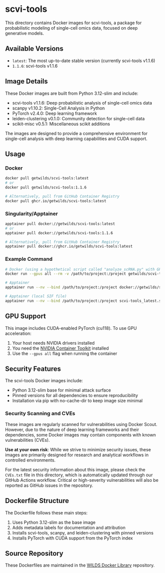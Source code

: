# scvi-tools

This directory contains Docker images for scvi-tools, a package for probabilistic modeling of single-cell omics data, focused on deep generative models.

## Available Versions

- `latest`: The most up-to-date stable version (currently scvi-tools v1.1.6)
- `1.1.6`: scvi-tools v1.1.6

## Image Details

These Docker images are built from Python 3.12-slim and include:

- scvi-tools v1.1.6: Deep probabilistic analysis of single-cell omics data
- scanpy v1.10.2: Single-Cell Analysis in Python
- PyTorch v2.4.0: Deep learning framework
- leiden-clustering v0.1.0: Community detection for single-cell data
- scikit-misc v0.5.1: Miscellaneous scikit additions

The images are designed to provide a comprehensive environment for single-cell analysis with deep learning capabilities and CUDA support.

## Usage

### Docker

```bash
docker pull getwilds/scvi-tools:latest
# or
docker pull getwilds/scvi-tools:1.1.6

# Alternatively, pull from GitHub Container Registry
docker pull ghcr.io/getwilds/scvi-tools:latest
```

### Singularity/Apptainer

```bash
apptainer pull docker://getwilds/scvi-tools:latest
# or
apptainer pull docker://getwilds/scvi-tools:1.1.6

# Alternatively, pull from GitHub Container Registry
apptainer pull docker://ghcr.io/getwilds/scvi-tools:latest
```

### Example Command

```bash
# Docker (using a hypothetical script called "analyze_scRNA.py" with GPU support)
docker run --gpus all --rm -v /path/to/project:/project getwilds/scvi-tools:latest python /project/analyze_scRNA.py

# Apptainer
apptainer run --nv --bind /path/to/project:/project docker://getwilds/scvi-tools:latest python /project/analyze_scRNA.py

# Apptainer (local SIF file)
apptainer run --nv --bind /path/to/project:/project scvi-tools_latest.sif python /project/analyze_scRNA.py
```

## GPU Support

This image includes CUDA-enabled PyTorch (cu118). To use GPU acceleration:

1. Your host needs NVIDIA drivers installed
2. You need the [NVIDIA Container Toolkit](https://github.com/NVIDIA/nvidia-docker) installed
3. Use the `--gpus all` flag when running the container

## Security Features

The scvi-tools Docker images include:

- Python 3.12-slim base for minimal attack surface
- Pinned versions for all dependencies to ensure reproducibility
- Installation via pip with no-cache-dir to keep image size minimal

### Security Scanning and CVEs

These images are regularly scanned for vulnerabilities using Docker Scout. However, due to the nature of deep learning frameworks and their dependencies, some Docker images may contain components with known vulnerabilities (CVEs).

**Use at your own risk**: While we strive to minimize security issues, these images are primarily designed for research and analytical workflows in controlled environments.

For the latest security information about this image, please check the `CVEs.txt` file in this directory, which is automatically updated through our GitHub Actions workflow. Critical or high-severity vulnerabilities will also be reported as GitHub issues in the repository.

## Dockerfile Structure

The Dockerfile follows these main steps:

1. Uses Python 3.12-slim as the base image
2. Adds metadata labels for documentation and attribution
3. Installs scvi-tools, scanpy, and leiden-clustering with pinned versions
4. Installs PyTorch with CUDA support from the PyTorch index

## Source Repository

These Dockerfiles are maintained in the [WILDS Docker Library](https://github.com/getwilds/wilds-docker-library) repository.
